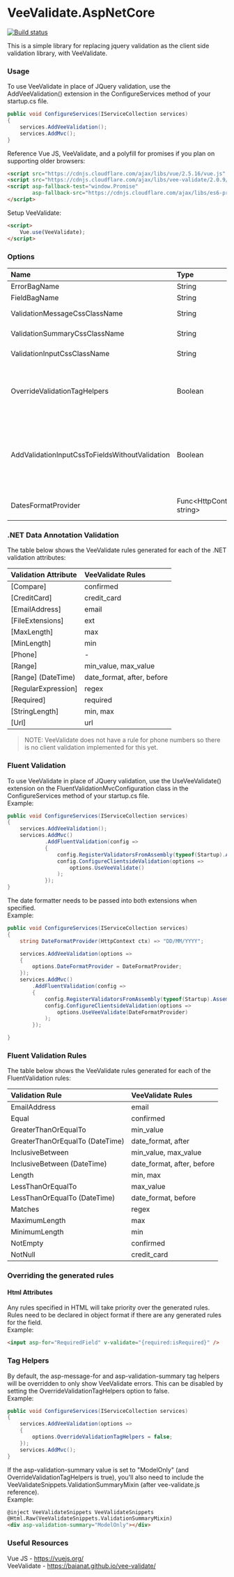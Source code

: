 # VeeValidate.AspNetCore

[![Build status](https://ci.appveyor.com/api/projects/status/5fiom3ed16dtvxdo/branch/master?svg=true)](https://ci.appveyor.com/project/tgreensill/veevalidate-aspnetcore/branch/master)

This is a simple library for replacing jquery validation as the client side validation library, with VeeValidate.

### Usage
To use VeeValidate in place of JQuery validation, use the AddVeeValidation() extension in the ConfigureServices method of your startup.cs file.
```csharp
public void ConfigureServices(IServiceCollection services)
{
    services.AddVeeValidation();
    services.AddMvc();
}
```
Reference Vue JS, VeeValidate, and a polyfill for promises if you plan on supporting older browsers:
```html
<script src="https://cdnjs.cloudflare.com/ajax/libs/vue/2.5.16/vue.js" integrity="sha256-CMMTrj5gGwOAXBeFi7kNokqowkzbeL8ydAJy39ewjkQ=" crossorigin="anonymous"></script>
<script src="https://cdnjs.cloudflare.com/ajax/libs/vee-validate/2.0.9/vee-validate.js" integrity="sha256-t+DWUFe1/1QjOFx+LxCzWqka3Vq1ZBGJJvnNSq5XHVU=" crossorigin="anonymous"></script>
<script asp-fallback-test="window.Promise"
        asp-fallback-src="https://cdnjs.cloudflare.com/ajax/libs/es6-promise/4.1.1/es6-promise.auto.js">
</script>
```
Setup VeeValidate:
```html
<script>
    Vue.use(VeeValidate);     
</script>
```
### Options

| Name                          | Type                      | Description                                   | Default Value |
|:------------------------------|:--------------------------|:----------------------------------------------|:--------------|
| ErrorBagName                  | String                    | Vee Validate ErrorBag Name.                   | "errors"      |
| FieldBagName                  | String                    | Vee Validate FieldBag Name.                   | "fields"      |
| ValidationMessageCssClassName | String                    | Css class added to field validation messages. | HtmlHelper.ValidationMessageCssClassName ("field-validation-error") |
| ValidationSummaryCssClassName | String                    | Css class added to the validation summary.    | HtmlHelper.ValidationSummaryCssClassName ("validation-summary-errors") |
| ValidationInputCssClassName   | String                    | Css class added to invalid fields.            | HtmlHelper.ValidationInputCssClassName ("input-validation-error") |
| OverrideValidationTagHelpers  | Boolean                   | If true, overrides the behaviour of the asp-validation-for and asp-validation-summary tag helpers to work with VeeValidate | true |
| AddValidationInputCssToFieldsWithoutValidation | Boolean  | If true, and OverrideValidationTagHelpers is true, the validation css binding will be added to a field that doesn't have validation. Set to true if you intend on manually adding errors to the error bag. | false |
| DatesFormatProvider           | Func<HttpContext, string> | Function returning the expected date format in [date-fns](https://date-fns.org/v2.0.0-alpha.7/docs/format) format. | ctx => CurrentCulture.DateTimeFormat.ShortDatePattern.ToUpper() |

### .NET Data Annotation Validation
The table below shows the VeeValidate rules generated for each of the .NET validation attributes:

| Validation Attribute  | VeeValidate Rules         |
|:----------------------|:--------------------------|
| [Compare]             | confirmed                 |
| [CreditCard]          | credit_card               |
| [EmailAddress]        | email                     |
| [FileExtensions]      | ext                       |
| [MaxLength]           | max                       |
| [MinLength]           | min                       |
| [Phone]               | -                         |
| [Range]               | min_value, max_value      |
| [Range] (DateTime)    | date_format, after, before |
| [RegularExpression]   | regex                     |
| [Required]            | required                  |
| [StringLength]        | min, max                  |
| [Url]                 | url                       |

> NOTE: VeeValidate does not have a rule for phone numbers so there is no client validation implemented for this yet.

### Fluent Validation
To use VeeValidate in place of JQuery validation, use the UseVeeValidate() extension on the FluentValidationMvcConfiguration class in the ConfigureServices method of your startup.cs file.\
Example:
```csharp
public void ConfigureServices(IServiceCollection services)
{
    services.AddVeeValidation();
    services.AddMvc()
            .AddFluentValidation(config =>
            {
                config.RegisterValidatorsFromAssembly(typeof(Startup).Assembly);
                config.ConfigureClientsideValidation(options =>
                    options.UseVeeValidate()
                );
            });
}
```
The date formatter needs to be passed into both extensions when specified.\
Example:
```csharp
public void ConfigureServices(IServiceCollection services)
{
    string DateFormatProvider(HttpContext ctx) => "DD/MM/YYYY";

    services.AddVeeValidation(options =>
    {        
        options.DateFormatProvider = DateFormatProvider;
    });
    services.AddMvc()
        .AddFluentValidation(config =>
        {
            config.RegisterValidatorsFromAssembly(typeof(Startup).Assembly);
            config.ConfigureClientsideValidation(options =>
                options.UseVeeValidate(DateFormatProvider)
            );
        });

}
```

### Fluent Validation Rules
The table below shows the VeeValidate rules generated for each of the FluentValidation rules:

| Validation Rule               | VeeValidate Rules         |
|:------------------------------|:--------------------------|
| EmailAddress                  | email                     |
| Equal                         | confirmed                 |
| GreaterThanOrEqualTo          | min_value                 |
| GreaterThanOrEqualTo (DateTime) | date_format, after      |
| InclusiveBetween              | min_value, max_value      |
| InclusiveBetween (DateTime)   | date_format, after, before |
| Length                        | min, max                  |
| LessThanOrEqualTo             | max_value                 |
| LessThanOrEqualTo (DateTime)  | date_format, before       |
| Matches                       | regex                     |
| MaximumLength                 | max                       |
| MinimumLength                 | min                       |
| NotEmpty                      | confirmed                 |
| NotNull                       | credit_card               |

### Overriding the generated rules
#### Html Attributes
Any rules specified in HTML will take priority over the generated rules. 
Rules need to be declared in object format if there are any generated rules for the field.\
Example:
```html
<input asp-for="RequiredField" v-validate="{required:isRequired}" />
```

### Tag Helpers
By default, the asp-message-for and asp-validation-summary tag helpers will be overridden to only show VeeValidate errors.
This can be disabled by setting the OverrideValidationTagHelpers option to false.\
Example:
```csharp
public void ConfigureServices(IServiceCollection services)
{
    services.AddVeeValidation(options =>
    {        
        options.OverrideValidationTagHelpers = false; 
    });
    services.AddMvc();
}
```

If the asp-validation-summary value is set to "ModelOnly" (and OverrideValidationTagHelpers is true), you'll also need to include the VeeValidateSnippets.ValidationSummaryMixin (after vee-validate.js reference).\
Example:
```html
@inject VeeValidateSnippets VeeValidateSnippets
@Html.Raw(VeeValidateSnippets.ValidationSummaryMixin)
<div asp-validation-summary="ModelOnly"></div>
```

### Useful Resources
Vue JS - https://vuejs.org/ \
VeeValidate - https://baianat.github.io/vee-validate/